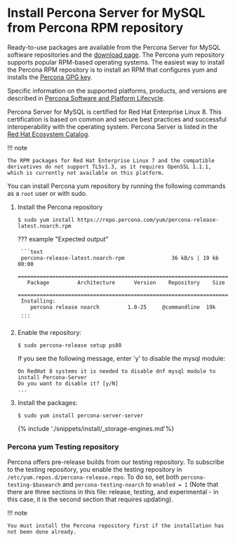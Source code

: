 # Install Percona Server for MySQL from Percona RPM repository

<!-- package name: percona-server-server-8.0.13-3.1.el7.x86_64.rpm -->
Ready-to-use packages are available from the Percona Server for MySQL software
repositories and the [download page](http://www.percona.com/downloads/Percona-Server-8.0/). The
Percona yum repository supports popular RPM-based
operating systems. The easiest way to install the Percona RPM repository is to install an RPM
that configures yum and installs the [Percona GPG key](https://www.percona.com/downloads/RPM-GPG-KEY-percona).

Specific information on the supported platforms, products, and versions are described in [Percona Software and Platform Lifecycle](https://www.percona.com/services/policies/percona-software-platform-lifecycle#mysql).

Percona Server for MySQL is certified for Red Hat Enterprise Linux 8. This certification is based on common and secure best practices and successful interoperability with the operating system. Percona Server is listed in the [Red Hat Ecosystem Catalog](https://catalog.redhat.com/software/applications/detail/5869161).

!!! note

    The RPM packages for Red Hat Enterprise Linux 7 and the compatible derivatives do not support TLSv1.3, as it requires OpenSSL 1.1.1, which is currently not available on this platform.



You can install Percona yum repository by running the following commands as a `root` user or with sudo.


1. Install the Percona repository

	```shell
	$ sudo yum install https://repo.percona.com/yum/percona-release-latest.noarch.rpm
	```
	
	??? example "Expected output"
	
	    ```text
	    percona-release-latest.noarch-rpm               36 kB/s | 19 kb 00:00
	    =====================================================================
	      Package         Architecture      Version    Repository    Size
	    =====================================================================
	    Installing:
	       percona release noarch         1.0-25     @commandline  19k
	    ...
	    ```
    
2. Enable the repository:

	```shell
	$ sudo percona-release setup ps80
	```
	
	If you see the following message, enter 'y' to disable the mysql module:
	
	```text
	On RedHat 8 systems it is needed to disable dnf mysql module to install Percona-Server
	Do you want to disable it? [y/N] 
	...
	```


3. Install the packages:

	```shell
	$ sudo yum install percona-server-server
	```
	{% include './snippets/install/_storage-engines.md'%}

### Percona yum Testing repository

Percona offers pre-release builds from our testing repository. To
subscribe to the testing repository, you enable the testing
repository in `/etc/yum.repos.d/percona-release.repo`. To do so,
set both `percona-testing-$basearch` and `percona-testing-noarch`
to `enabled = 1` (Note that there are three sections in this file:
release, testing, and experimental - in this case, it is the second section that requires updating).

!!! note

    You must install the Percona repository first if the installation has not been done already.
